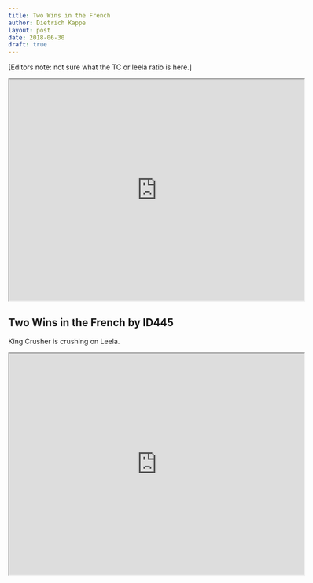 ```yaml
---
title: Two Wins in the French
author: Dietrich Kappe
layout: post
date: 2018-06-30
draft: true
---
```


[Editors note: not sure what the TC or leela ratio is here.]

<iframe width="600" height="450"
src="https://www.youtube.com/embed/J3aPGYsvPMw">
</iframe>

## Two Wins in the French by ID445

King Crusher is crushing on Leela.

<!--more-->

<iframe width="600" height="450"
src="https://www.youtube.com/embed/8rl_ptJ7ZQg">
</iframe>
